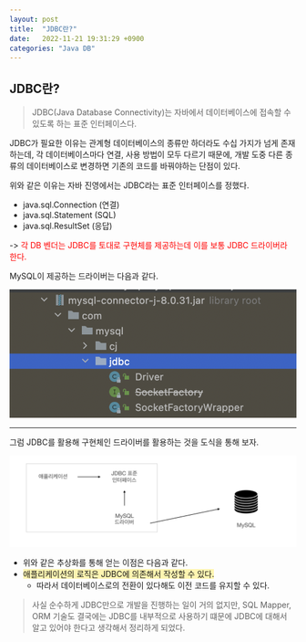 ```yaml
---
layout: post
title:  "JDBC란?"
date:   2022-11-21 19:31:29 +0900
categories: "Java DB"
---
```


## JDBC란?
> JDBC(Java Database Connectivity)는 자바에서 데이터베이스에 접속할 수 있도록 하는 표준 인터페이스다.

JDBC가 필요한 이유는 관계형 데이터베이스의 종류만 하더라도 수십 가지가 넘게 존재하는데, 각 데이터베이스마다 연결, 사용 방법이 모두
다르기 때문에, 개발 도중 다른 종류의 데이터베이스로 변경하면 기존의 코드를 바꿔야하는 단점이 있다. 

위와 같은 이유는 자바 진영에서는 JDBC라는 표준 인터페이스를 정했다.
- java.sql.Connection (연결)
- java.sql.Statement (SQL)
- java.sql.ResultSet (응답)

-> <span style="color:red;">각 DB 벤더는 JDBC를 토대로 구현체를 제공하는데 이를 보통 JDBC 드라이버라 한다.</span>

MySQL이 제공하는 드라이버는 다음과 같다.

<img src="/public/img/1124mysql_driver.png" width="" height="" alt="" />

---

그럼 JDBC를 활용해 구현체인 드라이버를 활용하는 것을 도식을 통해 보자.

<img src="/public/img/1124db.png" width="" height="" alt="" />

- 위와 같은 추상화를 통해 얻는 이점은 다음과 같다.
- <span style='background-color:#fff5b1'>애플리케이션의 로직은 JDBC에 의존해서 작성할 수 있다.</span>
  - 따라서 데이터베이스로의 전환이 있다해도 이전 코드를 유지할 수 있다.

> 사실 순수하게 JDBC만으로 개발을 진행하는 일이 거의 없지만, SQL Mapper, ORM 기술도
> 결국에는 JDBC를 내부적으로 사용하기 떄문에 JDBC에 대해서 알고 있어야 한다고 생각해서 정리하게 되었다.

